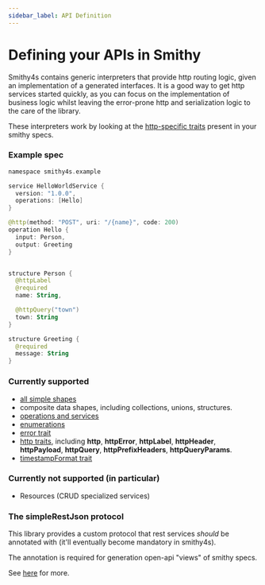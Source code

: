 ```yaml
---
sidebar_label: API Definition
---
```


# Defining your APIs in Smithy

Smithy4s contains generic interpreters that provide http routing logic, given an implementation of a generated interfaces. It is a good way to get http services started quickly, as you can focus on the implementation of business logic whilst leaving the error-prone http and serialization logic to the care of the library.

These interpreters work by looking at the [http-specific traits](https://awslabs.github.io/smithy/1.0/spec/core/http-traits.html) present in your smithy specs.


### Example spec

```kotlin
namespace smithy4s.example

service HelloWorldService {
  version: "1.0.0",
  operations: [Hello]
}

@http(method: "POST", uri: "/{name}", code: 200)
operation Hello {
  input: Person,
  output: Greeting
}


structure Person {
  @httpLabel
  @required
  name: String,

  @httpQuery("town")
  town: String
}

structure Greeting {
  @required
  message: String
}
```


### Currently supported

* [all simple shapes](https://awslabs.github.io/smithy/1.0/spec/core/model.html#simple-shapes)
* composite data shapes, including collections, unions, structures.
* [operations and services](https://awslabs.github.io/smithy/1.0/spec/core/model.html#service)
* [enumerations](https://awslabs.github.io/smithy/1.0/spec/core/constraint-traits.html#enum-trait)
* [error trait](https://awslabs.github.io/smithy/1.0/spec/core/type-refinement-traits.html#error-trait)
* [http traits](https://awslabs.github.io/smithy/1.0/spec/core/http-traits.html), including **http**, **httpError**, **httpLabel**, **httpHeader**, **httpPayload**, **httpQuery**, **httpPrefixHeaders**, **httpQueryParams**.
* [timestampFormat trait](https://awslabs.github.io/smithy/1.0/spec/core/protocol-traits.html?highlight=timestampformat#timestampformat-trait)

### Currently **not** supported (in particular)

* Resources (CRUD specialized services)

### The simpleRestJson protocol

This library provides a custom protocol that rest services *should* be annotated with (it'll eventually become mandatory in smithy4s).

The annotation is required for generation open-api "views" of smithy specs.

See [here](protocols/rest-json/overview) for more.
